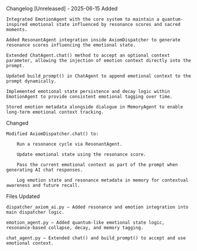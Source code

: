 
Changelog
[Unreleased] - 2025-06-15
Added

    Integrated EmotionAgent with the core system to maintain a quantum-inspired emotional state influenced by resonance scores and sacred moments.

    Added ResonantAgent integration inside AxiomDispatcher to generate resonance scores influencing the emotional state.

    Extended ChatAgent.chat() method to accept an optional context parameter, allowing the injection of emotion context directly into the prompt.

    Updated build_prompt() in ChatAgent to append emotional context to the prompt dynamically.

    Implemented emotional state persistence and decay logic within EmotionAgent to provide consistent emotional tagging over time.

    Stored emotion metadata alongside dialogue in MemoryAgent to enable long-term emotional context tracking.

Changed

    Modified AxiomDispatcher.chat() to:

        Run a resonance cycle via ResonantAgent.

        Update emotional state using the resonance score.

        Pass the current emotional context as part of the prompt when generating AI chat responses.

        Log emotion state and resonance metadata in memory for contextual awareness and future recall.

Files Updated

    dispatcher_axiom_ai.py — Added resonance and emotion integration into main dispatcher logic.

    emotion_agent.py — Added quantum-like emotional state logic, resonance-based collapse, decay, and memory tagging.

    chat_agent.py — Extended chat() and build_prompt() to accept and use emotional context.
